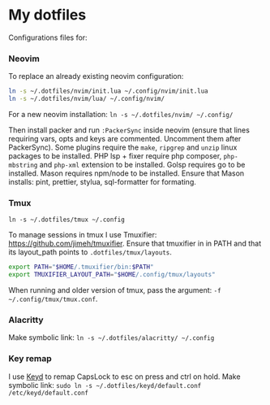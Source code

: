 # My dotfiles

Configurations files for:

### Neovim

To replace an already existing neovim configuration:
```bash
ln -s ~/.dotfiles/nvim/init.lua ~/.config/nvim/init.lua
ln -s ~/.dotfiles/nvim/lua/ ~/.config/nvim/
```
For a new neovim installation:
`ln -s ~/.dotfiles/nvim/ ~/.config/`

Then install packer and run `:PackerSync` inside neovim (ensure that lines requiring vars, opts and keys are commented. Uncomment them after PackerSync).
Some plugins require the `make`, `ripgrep` and `unzip` linux packages to be installed.
PHP lsp + fixer require php composer, `php-mbstring` and `php-xml` extension to be installed.
Golsp requires go to be installed.
Mason requires npm/node to be installed.
Ensure that Mason installs: pint, prettier, stylua, sql-formatter for formating.

### Tmux

`ln -s ~/.dotfiles/tmux ~/.config`


To manage sessions in tmux I use Tmuxifier: https://github.com/jimeh/tmuxifier.
Ensure that tmuxifier in in PATH and that its layout_path points to `.dotfiles/tmux/layouts`.
```bash
export PATH="$HOME/.tmuxifier/bin:$PATH"
export TMUXIFIER_LAYOUT_PATH="$HOME/.config/tmux/layouts"
```
When running and older version of tmux, pass the argument: `-f ~/.config/tmux/tmux.conf`.

### Alacritty

Make symbolic link: `ln -s ~/.dotfiles/alacritty/ ~/.config`

### Key remap

I use [Keyd](https://github.com/rvaiya/keyd) to remap CapsLock to esc on press and ctrl on hold.
Make symbolic link: `sudo ln -s ~/.dotfiles/keyd/default.conf /etc/keyd/default.conf`
